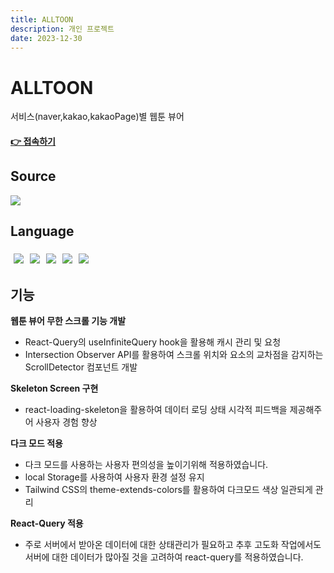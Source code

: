 ```yaml
---
title: ALLTOON
description: 개인 프로젝트
date: 2023-12-30
---
```

# ALLTOON

서비스(naver,kakao,kakaoPage)별 웹툰 뷰어

#### [👉 접속하기](https://kn-front.github.io/Alltoon/) 



## Source
<div style= "display: inline-flex;">
<a href="https://github.com/kwonyongjun1/webtoon"><img src="https://img.shields.io/badge/GitHub-181717?style=flat&logo=GitHub&logoColor=white&link=https://github.com/kwonyongjun1/commit-message"/></a>
</div>

## Language
<div style= "display: inline-flex">
  <img style="padding: 5px" src="https://img.shields.io/badge/React-61DAFB?style=flat&logo=React&logoColor=black "/>
  <img style="padding: 5px" src="https://img.shields.io/badge/TypeScript-3178C6?style=flat&logo=TypeScript&logoColor=white"/>
  <img style="padding: 5px" src = "https://img.shields.io/badge/recoil-3578E5?style=flat&logo=recoil&logoColor=white"/> 
  <img style="padding: 5px" src = "https://img.shields.io/badge/reactquery-FF4154?style=flat&logo=reactquery&logoColor=white"/> 
  <img style="padding: 5px" src = "https://img.shields.io/badge/tailwindcss-06B6D4?style=flat&logo=tailwindcss&logoColor=white"/>
</div>


## 기능

**웹툰 뷰어 무한 스크롤 기능 개발**
- React-Query의 useInfiniteQuery hook을 활용해 캐시 관리 및 요청
- Intersection Observer API를 활용하여 스크롤 위치와 요소의 교차점을 감지하는 ScrollDetector 컴포넌트 개발 

**Skeleton Screen 구현**
- react-loading-skeleton을 활용하여 데이터 로딩 상태 시각적 피드백을 제공해주어 사용자 경험 향상

**다크 모드 적용**
- 다크 모드를 사용하는 사용자 편의성을 높이기위해 적용하였습니다.  
- local Storage를 사용하여 사용자 환경 설정 유지
- Tailwind CSS의 theme-extends-colors를 활용하여 다크모드 색상 일관되게 관리

**React-Query 적용**
- 주로 서버에서 받아온 데이터에 대한 상태관리가 필요하고 추후 고도화 작업에서도 서버에 대한 데이터가 많아질 것을 고려하여 react-query를 적용하였습니다. 
